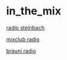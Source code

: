 # in_the_mix

[radio steinbach](http://radio-steinbach.stream.laut.fm/radio-steinbach)

[mixclub radio](http://mixclub-radio.stream.laut.fm/mixclub-radio)

[brauni radio](http://brauni-radio.stream.laut.fm/brauni-radio)

